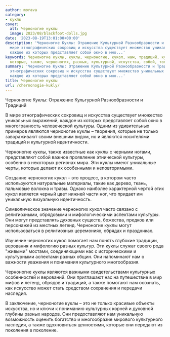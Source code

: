 ```yaml
---
author: morava
category:
- куклы
cover:
  alt: Черноногие куклы
  image: 2023/08/blackfoot-dolls.jpg
date: '2023-08-19T13:01:00+00:00'
description: 'Черноногие Куклы: Отражение Культурной Разнообразности и Традиций В
  мире этнографических сокровищ и искусства существует множество уникальных выражений,
  каждое из которых представляет собой окно в мно...'
keywords: Черноногие куклы, куклы, черноногие, кукол, нам, традиций, культуры, являются,
  которые, также, черноногих, разных, культурной, искусства, собой, только
summary: 'Черноногие Куклы: Отражение Культурной Разнообразности и Традиций В мире
  этнографических сокровищ и искусства существует множество уникальных выражений,
  каждое из которых представляет собой окно в мно...'
title: Черноногие куклы
url: /chernonogie-kukly/
---
```


Черноногие Куклы: Отражение Культурной Разнообразности и Традиций

В мире этнографических сокровищ и искусства существует множество уникальных выражений, каждое из которых представляет собой окно в многогранность человеческой культуры. Одним из удивительных примеров являются черноногие куклы – творения, которые не только завораживают своим внешним видом, но и являются носителями традиций и культурной идентичности.

Черноногие куклы, также известные как куклы с черными ногами, представляют собой важное проявление этнической культуры, особенно в некоторых регионах мира. Эти куклы имеют уникальные черты, которые делают их особенными и неповторимыми.

Создание черноногих кукол – это процесс, в котором часто используются натуральные материалы, такие как дерево, ткань, пальмовые волокна и травы. Однако наиболее характерной чертой этих кукол является черный цвет нижней части ног, что придает им уникальную визуальную идентичность.

Символическое значение черноногих кукол часто связано с религиозными, обрядовыми и мифологическими аспектами культуры. Они могут представлять духовных существ, божества, предков или персонажей из местных легенд. Черноногие куклы могут использоваться в религиозных церемониях, обрядах и праздниках.

Изучение черноногих кукол помогает нам понять глубокие традиции, верования и мифологию разных культур. Эти куклы служат своего рода "живыми" мостами, соединяющими нас с историческими и культурными аспектами разных общин. Они напоминают нам о важности уважения и понимания культурного многообразия.

Черноногие куклы являются важными свидетельствами культурных особенностей и верований. Они приглашают нас на путешествие в мир мифов и легенд, обрядов и традиций, а также помогают нам осознать, как искусство может стать средством сохранения и передачи наследия.

В заключение, черноногие куклы – это не только красивые объекты искусства, но и ключи к пониманию культурных корней и духовной глубины разных народов. Они предоставляют нам уникальную возможность оценить богатство и многообразие мирового культурного наследия, а также вдохновиться ценностями, которые они передают из поколения в поколение.
